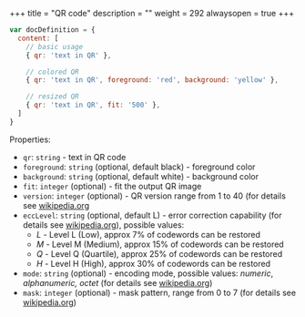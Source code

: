 +++
title = "QR code"
description = ""
weight = 292
alwaysopen = true
+++

```js
var docDefinition = {
  content: [
    // basic usage
    { qr: 'text in QR' },

    // colored QR
    { qr: 'text in QR', foreground: 'red', background: 'yellow' },

    // resized QR
    { qr: 'text in QR', fit: '500' },
  ]
}
```

Properties:

* `qr`: `string` - text in QR code
* `foreground`: `string` (optional, default black) - foreground color
* `background`: `string` (optional, default white) - background color
* `fit`: `integer` (optional) - fit the output QR image
* `version`: `integer` (optional) - QR version range from 1 to 40 (for details see [wikipedia.org](https://en.wikipedia.org/wiki/QR_code#Storage)
* `eccLevel`: `string` (optional, default L) - error correction capability (for details see [wikipedia.org](https://en.wikipedia.org/wiki/QR_code#Error_correction)), possible values:
  * _L_ - Level L (Low), approx 7% of codewords can be restored
  * _M_ - Level M (Medium), approx 15% of codewords can be restored
  * _Q_ - Level Q (Quartile), approx 25% of codewords can be restored
  * _H_ - Level H (High), approx 30% of codewords can be restored
* `mode`: `string` (optional) - encoding mode, possible values: _numeric_, _alphanumeric, octet_ (for details see [wikipedia.org](https://en.wikipedia.org/wiki/QR_code#Storage))
* `mask`: `integer` (optional) - mask pattern, range from 0 to 7 (for details see [wikipedia.org](https://en.wikipedia.org/wiki/QR_code#Encoding))
